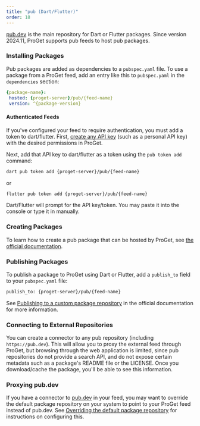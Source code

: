 ```yaml
---
title: "pub (Dart/Flutter)"
order: 18
---
```


[pub.dev](https://pub.dev) is the main repository for Dart or Flutter packages. Since version 2024.11, ProGet supports pub feeds to host pub packages.

### Installing Packages

Pub packages are added as dependencies to a `pubspec.yaml` file. To use a package from a ProGet feed, add an entry like this to `pubspec.yaml` in the `dependencies` section:

```yaml
{package-name}:
 hosted: {proget-server}/pub/{feed-name}
 version: ^{package-version}
```

#### Authenticated Feeds

If you've configured your feed to require authentication, you must add a token to dart/flutter. First, [create any API key](/docs/proget/reference-api/proget-apikeys) (such as a personal API key) with the desired permissions in ProGet.

Next, add that API key to dart/flutter as a token using the `pub token add` command:

```bash
dart pub token add {proget-server}/pub/{feed-name}
```

or

```bash
flutter pub token add {proget-server}/pub/{feed-name}
```

Dart/Flutter will prompt for the API key/token. You may paste it into the console or type it in manually.

### Creating Packages

To learn how to create a pub package that can be hosted by ProGet, see [the official documentation](https://dart.dev/guides/libraries/create-packages).

### Publishing Packages

To publish a package to ProGet using Dart or Flutter, add a `publish_to` field to your `pubspec.yaml` file:

```bash
publish_to: {proget-server}/pub/{feed-name}
```

See [Publishing to a custom package repository](https://dart.dev/tools/pub/custom-package-repositories#publishing-to-a-custom-package-repository) in the official documentation for more information.

### Connecting to External Repositories

You can create a connector to any pub repository (including `https://pub.dev`). This will allow you to proxy the external feed through ProGet, but browsing through the web application is limited, since pub repositories do not provide a search API, and do not expose certain metadata such as a package's README file or the LICENSE. Once you download/cache the package, you'll be able to see this information.

### Proxying pub.dev

If you have a connector to [pub.dev](https://pub.dev) in your feed, you may want to override the default package repository on your system to point to your ProGet feed instead of pub.dev. See [Overriding the default package repository](https://dart.dev/tools/pub/custom-package-repositories#default-override) for instructions on configuring this.
